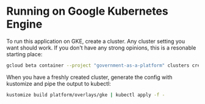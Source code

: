 # Running on Google Kubernetes Engine

To run this application on GKE, create a cluster. Any cluster setting you want should work. If you don't have any strong opinions, this is a resonable starting place:

```sh
gcloud beta container --project "government-as-a-platform" clusters create "gaap" --region "northamerica-northeast1" --no-enable-basic-auth --release-channel "rapid" --machine-type "n1-standard-1" --image-type "COS" --disk-type "pd-standard" --disk-size "100" --metadata disable-legacy-endpoints=true --scopes "https://www.googleapis.com/auth/devstorage.read_only","https://www.googleapis.com/auth/logging.write","https://www.googleapis.com/auth/monitoring","https://www.googleapis.com/auth/servicecontrol","https://www.googleapis.com/auth/service.management.readonly","https://www.googleapis.com/auth/trace.append" --num-nodes "1" --enable-stackdriver-kubernetes --enable-ip-alias --network "projects/government-as-a-platform/global/networks/default" --subnetwork "projects/government-as-a-platform/regions/northamerica-northeast1/subnetworks/default" --default-max-pods-per-node "110" --addons HorizontalPodAutoscaling,HttpLoadBalancing --enable-autoupgrade --enable-autorepair --database-encryption-key "projects/government-as-a-platform/locations/northamerica-northeast1/keyRings/gaap-k8s/cryptoKeys/default"
```

When you have a freshly created cluster, generate the config with kustomize and
pipe the output to kubectl:

```sh
kustomize build platform/overlays/gke | kubectl apply -f -
```
